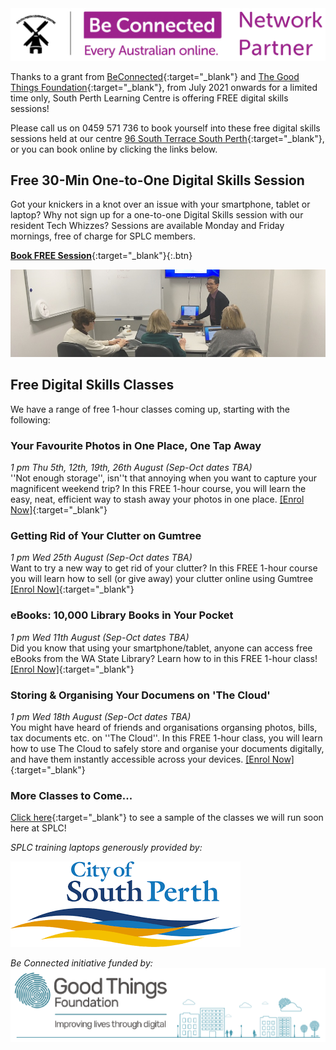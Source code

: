 <img class="img-responsive" src="../img/be_connected_network_partner_logo_1200x200_splc.png">

Thanks to a grant from [BeConnected](https://beconnected.esafety.gov.au/){:target="_blank"} and [The Good Things Foundation](https://www.goodthingsfoundation.org.au/what-we-do){:target="_blank"}, from July 2021 onwards for a limited time only, South Perth Learning Centre is offering FREE digital skills sessions!

Please call us on 0459 571 736 to book yourself into these free digital skills sessions held at our centre [96 South Terrace South Perth](https://g.page/splcinc?share){:target="_blank"}, or you can book online by clicking the links below.

## Free 30-Min One-to-One Digital Skills Session 

Got your knickers in a knot over an issue with your smartphone, tablet or laptop? Why not sign up for a one-to-one Digital Skills session with our resident Tech Whizzes? Sessions are available Monday and Friday mornings, free of charge for SPLC members.

[**Book FREE Session**](https://calendly.com/splc-beconnected/digital-skills?month=2021-08){:target="_blank"}{:.btn}

<img class="img-responsive" src="../img/gumtree.jpg">

## Free Digital Skills Classes

We have a range of free 1-hour classes coming up, starting with the following:

### Your Favourite Photos in One Place, One Tap Away
*1 pm Thu 5th, 12th, 19th, 26th August (Sep-Oct dates TBA)*  
''Not enough storage'', isn''t that annoying when you want to capture your magnificent weekend trip? In this FREE 1-hour course, you will learn the easy, neat, efficient way to stash away your photos in one place. [[Enrol Now]](https://classmanager.com.au/cbin/admin.php?Action=courses&single_course_id=1406&organisation_name=splc&from=org_home){:target="_blank"}

### Getting Rid of Your Clutter on Gumtree
*1 pm Wed 25th August (Sep-Oct dates TBA)*  
Want to try a new way to get rid of your clutter? In this FREE 1-hour course you will learn how to sell (or give away) your clutter online using Gumtree [[Enrol Now]](https://classmanager.com.au/cbin/admin.php?Action=courses&single_course_id=1407&organisation_name=splc&from=org_home){:target="_blank"}

### eBooks: 10,000 Library Books in Your Pocket
*1 pm Wed 11th August (Sep-Oct dates TBA)*  
Did you know that using your smartphone/tablet, anyone can access free eBooks from the WA State Library? Learn how to in this FREE 1-hour class! [[Enrol Now]](https://classmanager.com.au/cbin/admin.php?Action=courses&single_course_id=1408&organisation_name=splc&from=org_home){:target="_blank"}

### Storing & Organising Your Documens on 'The Cloud'
*1 pm Wed 18th August (Sep-Oct dates TBA)*  
You might have heard of friends and organisations organsing photos, bills, tax documents etc. on ''The Cloud''. In this FREE 1-hour class, you will learn how to use The Cloud to safely store and organise your documents digitally, and have them instantly accessible across your devices. [[Enrol Now]](https://classmanager.com.au/cbin/admin.php?Action=courses&single_course_id=1409&organisation_name=splc&from=org_home){:target="_blank"}

### More Classes to Come...
[Click here](https://splc.org.au/about/blog/8-blog/20-splc-beconnected-course-survey-results){:target="_blank"} to see a sample of the classes we will run soon here at SPLC!

*SPLC training laptops generously provided by:*  
  
<img class="img-responsive" src="../img/logo_cosp.png">

*Be Connected initiative funded by:*  
<img class="img-responsive" src="../img/goodthingsfoundationlogocrop.png">
